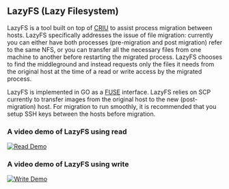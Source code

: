 ## LazyFS (Lazy Filesystem)

LazyFS is a tool built on top of [CRIU](https://criu.org/Main_Page) to assist
process migration between hosts. LazyFS specifically addresses the issue of
file migration: currently you can either have both processes (pre-migration and
post migration) refer to the same NFS, or you can transfer all the necessary
files from one machine to another before restarting the migrated process. LazyFS
chooses to find the middleground and instead requests only the files it needs
from the original host at the time of a read or write access by the migrated
process.

LazyFS is implemented in GO as a [FUSE](https://en.wikipedia.org/wiki/Filesystem_in_Userspace) interface.
LazyFS relies on SCP currently to transfer images from the original host to the
new (post-migration) host. For migration to run smoothly, it is recommended that
you setup SSH keys between the hosts before migration.

### A video demo of LazyFS using read

[![Read Demo](https://img.youtube.com/vi/5fqaI-HCDDI)](https://youtu.be/5fqaI-HCDDI)

### A video demo of LazyFS using write

[![Write Demo](https://img.youtube.com/vi/kQdNOy8ENX7/0.jpg)](https://youtu.be/kQdNOy8ENX8)
